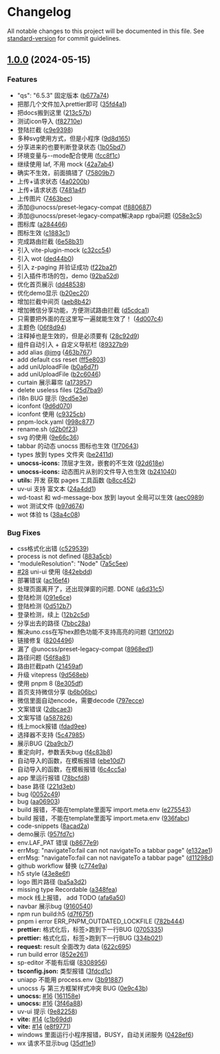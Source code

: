 # Changelog

All notable changes to this project will be documented in this file. See [standard-version](https://github.com/conventional-changelog/standard-version) for commit guidelines.

## [1.0.0](https://github.com/codercup/unibest/compare/v1.5.1...v1.0.0) (2024-05-15)


### Features

*  "qs": "6.5.3" 固定版本 ([b677a74](https://github.com/codercup/unibest/commit/b677a74d96839995e42137268c764c6f91ef6dc8))
* 把那几个文件加入prettier即可 ([35fd4a1](https://github.com/codercup/unibest/commit/35fd4a1efa1e536fb0c55faf2a465146a3634540))
* 把docs搬到这里 ([213c57b](https://github.com/codercup/unibest/commit/213c57bdc6542de0bceb53e6659184ef7ef0cee1))
* 测试icon导入 ([f82710e](https://github.com/codercup/unibest/commit/f82710e41039feb37ed9f90ef1c68359cfeec68b))
* 登陆拦截 ([c9e9398](https://github.com/codercup/unibest/commit/c9e9398c22f5d999498c7b5127afbe1213700ab6))
* 多种svg使用方式，但是小程序 ([9d8d165](https://github.com/codercup/unibest/commit/9d8d1653ef9d2a60e9097779e6d024ba442cea93))
* 分享进来的也要判断登录状态 ([1b05bd7](https://github.com/codercup/unibest/commit/1b05bd780baf4343baf01482eaa74fc8018a37ac))
* 环境变量与--mode配合使用 ([fcc8f1c](https://github.com/codercup/unibest/commit/fcc8f1c827bb03184c373c8e992e857b591919f0))
* 继续使用 laf, 不用 mock ([42a7ab4](https://github.com/codercup/unibest/commit/42a7ab4898d4a1b0827982d70a70176a14682e77))
* 确实不生效，前面搞错了 ([75809b7](https://github.com/codercup/unibest/commit/75809b78feacde9cc26bf8f0fdf9b971ef045ece))
* 上传+请求状态 ([4a0200b](https://github.com/codercup/unibest/commit/4a0200bd1981910fb1d5f7f51225c2e6cd7e4335))
* 上传+请求状态 ([7481a4f](https://github.com/codercup/unibest/commit/7481a4f2d0706519d4b82ea1ae66c5d3cbfaae02))
* 上传图片 ([7463bec](https://github.com/codercup/unibest/commit/7463bece0a952dd019c44dd1d86a99cf05570fd8))
* 添加@unocss/preset-legacy-compat ([f880687](https://github.com/codercup/unibest/commit/f8806873f18507d4798bcdd01b3279da35253bee))
* 添加@unocss/preset-legacy-compat解决app rgba问题 ([058e3c5](https://github.com/codercup/unibest/commit/058e3c5174d28c87f7439f5339e61d346465e5d1))
* 图标库 ([a284466](https://github.com/codercup/unibest/commit/a2844665a9500eb64443d8d9900ee22cba92bc24))
* 图标生效 ([c1883c1](https://github.com/codercup/unibest/commit/c1883c1cf6a8b05d412849763d11a96713e59df0))
* 完成路由拦截 ([6e58b31](https://github.com/codercup/unibest/commit/6e58b31727b131e9469249959ffa3b425117fffc))
* 引入 vite-plugin-mock ([c32cc54](https://github.com/codercup/unibest/commit/c32cc540e95b89c331fbd4d9d6dcf3e212cec4bd))
* 引入 wot ([ded44b0](https://github.com/codercup/unibest/commit/ded44b07c1d26d84346dc7e47757aeb956099151))
* 引入 z-paging 并验证成功 ([f22ba2f](https://github.com/codercup/unibest/commit/f22ba2fac713df1949713ca8df1c80bb9ca45e31))
* 引入插件市场的包，demo ([92ba52d](https://github.com/codercup/unibest/commit/92ba52d3a5cc10163da549df4df83068012f1843))
* 优化首页展示 ([dd48538](https://github.com/codercup/unibest/commit/dd4853887d83be1aaae5be19fabfb63ca59d9562))
* 优化demo显示 ([b20ec20](https://github.com/codercup/unibest/commit/b20ec20db23c28b1b406b02f59bbcff1b817d7ac))
* 增加拦截中间页 ([aeb8b42](https://github.com/codercup/unibest/commit/aeb8b4245099c2c75df5774b0b97cbaddfdd1a25))
* 增加微信分享功能，方便测试路由拦截 ([d5cdca1](https://github.com/codercup/unibest/commit/d5cdca16b57d6de929854b7942a3527c0ae24ffa))
* 只需要把外面的在这里写一遍就能生效了！ ([4d007c4](https://github.com/codercup/unibest/commit/4d007c47b25202f57be02b5a48fbeb5eb948b61f))
* 主题色 ([06f8d94](https://github.com/codercup/unibest/commit/06f8d9450ff74337b5e6b08faa8a1a495b7b8418))
* 注释掉也是生效的，但是必须要有 ([28c92d9](https://github.com/codercup/unibest/commit/28c92d968a03d8344cb4a81ddbc55a0d57aeeebc))
* 组件自动引入 + 自定义导航栏 ([89327b9](https://github.com/codercup/unibest/commit/89327b99489def5376b86d7bd796d01a3453bed3))
* add alias [@img](https://github.com/img) ([463b767](https://github.com/codercup/unibest/commit/463b767ae1a34ec81ad747a7964ef54e0fea5a62))
* add default css reset ([ff5e803](https://github.com/codercup/unibest/commit/ff5e80346cb226d5b2d6d9175fb44d2cbb400d69))
* add uniUploadFile ([b0a6d7f](https://github.com/codercup/unibest/commit/b0a6d7f70761b33769aacea42e30ac49eedb7892))
* add uniUploadFile ([b2c6046](https://github.com/codercup/unibest/commit/b2c6046531a2a0c961789c17ac2c1d79d824ed81))
* curtain 展示幕帘 ([a173957](https://github.com/codercup/unibest/commit/a1739577f3372845e41624cabfcb97549c6b3cec))
* delete useless files ([25d7ba9](https://github.com/codercup/unibest/commit/25d7ba95c3bad251950a86b944efa67e3a8b8b9c))
* i18n BUG 提示 ([9cd5e3e](https://github.com/codercup/unibest/commit/9cd5e3e33bf121a676b2f02bce30cfc815afdfd6))
* iconfont ([9d6d070](https://github.com/codercup/unibest/commit/9d6d070e9bf2bd92790731c0985e9f2d8cf08d77))
* iconfont 使用 ([c9325cb](https://github.com/codercup/unibest/commit/c9325cbdef2529319b3b195c6e524a42efbdb7a8))
* pnpm-lock.yaml ([998c877](https://github.com/codercup/unibest/commit/998c877f92fb6989d1b3bddd4a3e5a6c73c35795))
* rename.sh ([d2b0f23](https://github.com/codercup/unibest/commit/d2b0f231dd1f0b03eb682b06daa45b8e900e3340))
* svg 的使用 ([9e66c36](https://github.com/codercup/unibest/commit/9e66c36bb3282b872e62b1cc341d7b6bba25a359))
* tabbar 的动态 unocss 图标也生效 ([1f70643](https://github.com/codercup/unibest/commit/1f706436e5bc65e53adbe76f99e5b97b0f4d10a1))
* types 放到 types 文件夹 ([be2411d](https://github.com/codercup/unibest/commit/be2411d66a67a38ac6f6dfa89796c6ec03b02595))
* **unocss-icons:** 顶层才生效，嵌套的不生效 ([92d618e](https://github.com/codercup/unibest/commit/92d618ee768a9547579ca80679df27714a560675))
* **unocss-icons:** 动态图片从别的文件导入也生效 ([b241040](https://github.com/codercup/unibest/commit/b241040e13954a3e9f79311ea43ceaecb141f370))
* **utils:** 开发 获取 pages 工具函数 ([b8cc452](https://github.com/codercup/unibest/commit/b8cc452b7b37b39fc30be2ec22cb77990c7a3633))
* uv-ui 支持 富文本 ([24a4dd1](https://github.com/codercup/unibest/commit/24a4dd17347c41672011736f23fa796eba9a97dd))
* wd-toast 和 wd-message-box 放到 layout  全局可以生效 ([aec0989](https://github.com/codercup/unibest/commit/aec09898d370bbde44c8eea6b3c835212ee5cef9))
* wot 测试文件 ([b97d674](https://github.com/codercup/unibest/commit/b97d674d536e02425e03428fa41ebe0cedaf92a8))
* wot 体验 ts ([38a4c08](https://github.com/codercup/unibest/commit/38a4c08357394b151ed871c852fc717e237bcdb2))


### Bug Fixes

*  css格式化出错 ([c529539](https://github.com/codercup/unibest/commit/c529539413ab2dd44025017eb1372b5850a0aac2))
*  process is not defined ([883a5cb](https://github.com/codercup/unibest/commit/883a5cbce1606bc203f9c9ad3e14d0b334396ee1))
* "moduleResolution": "Node" ([7a5c5ee](https://github.com/codercup/unibest/commit/7a5c5eebda338e28445b20fc5c762791a991f7f8))
* [#28](https://github.com/codercup/unibest/issues/28) uni-ui 使用 ([842ebdd](https://github.com/codercup/unibest/commit/842ebdd0caaca91d194ec9b6ad420b5151529983))
* 部署错误 ([ac16ef4](https://github.com/codercup/unibest/commit/ac16ef40d7da39f89e1c16942a33586a170f6ad2))
* 处理页面离开了，还出现弹窗的问题. DONE ([a6d31c5](https://github.com/codercup/unibest/commit/a6d31c56a663b69fec5695a09a64e19881af7403))
* 登陆检测 ([091e6ce](https://github.com/codercup/unibest/commit/091e6ce450e88bde8180d2486f97d398884af10a))
* 登陆检测 ([0d512b7](https://github.com/codercup/unibest/commit/0d512b77303a772c7c79f39c6c20695fb571e6ea))
* 登录检测，续上 ([12b2c5d](https://github.com/codercup/unibest/commit/12b2c5d53c10098d9a6f3b26690968f3118fe5a3))
* 分享出去的路径 ([7bbc28a](https://github.com/codercup/unibest/commit/7bbc28ab02df03b7a3fc106738a939491036bb49))
* 解决uno.css在写hex颜色功能不支持高亮的问题 ([3f10f02](https://github.com/codercup/unibest/commit/3f10f02e0bbbce987dd6032530e9de1b9c4bbd9e))
* 链接修复 ([8204496](https://github.com/codercup/unibest/commit/8204496981330ee6276f15205fcea64007d20a33))
* 漏了 @unocss/preset-legacy-compat ([8968ed1](https://github.com/codercup/unibest/commit/8968ed1a5f42ba90a3b113598b39441fae5b3a0c))
* 路径问题 ([56f8a81](https://github.com/codercup/unibest/commit/56f8a81d1433177c8304b15e4d18de3bac0e9417))
* 路由拦截path ([21459af](https://github.com/codercup/unibest/commit/21459af30a701754a135acaaac721ccad6f08c0d))
* 升级 vitepress ([9d568eb](https://github.com/codercup/unibest/commit/9d568eb0c66784db251675c197238166d28c709c))
* 使用 pnpm 8 ([8e305df](https://github.com/codercup/unibest/commit/8e305df584cf0dd088dd650571b6f3113916ff5a))
* 首页支持微信分享 ([b6b06bc](https://github.com/codercup/unibest/commit/b6b06bcffa56cd23d9efd3320cfc33f03cb45ed6))
* 微信里面自动encode，需要decode ([797ecce](https://github.com/codercup/unibest/commit/797eccef8e117993516cffeb7b8e870ce0947441))
* 文案错误 ([2dbcae3](https://github.com/codercup/unibest/commit/2dbcae33722f32184590852e03b1bfa45bde6471))
* 文案写错 ([a587826](https://github.com/codercup/unibest/commit/a5878264cecbe29ca66eeafeb7a9efb3cf58efde))
* 线上mock报错 ([fdad9ee](https://github.com/codercup/unibest/commit/fdad9eef1d18d9f53908321f7de6541340b1aea4))
* 选择器不支持 ([5c47985](https://github.com/codercup/unibest/commit/5c47985cd329ad7885821ec172ba03992adc33ca))
* 展示BUG ([2ba9cb7](https://github.com/codercup/unibest/commit/2ba9cb792500ff173bff3cef56ad45cad33a9fdb))
* 重定向时，参数丢失bug ([f4c83b8](https://github.com/codercup/unibest/commit/f4c83b8335e566679b489795b05d230cf9ac27f8))
* 自动导入的函数，在模板报错 ([ebe10d7](https://github.com/codercup/unibest/commit/ebe10d7204841a91b5d0fa9cfffdac2b7393d69a))
* 自动导入的函数，在模板报错 ([6c4cc5a](https://github.com/codercup/unibest/commit/6c4cc5a069b3d9cae9a6aedd73b92956504e10e5))
* app 里运行报错 ([78bcfd8](https://github.com/codercup/unibest/commit/78bcfd85d5b3bf3948d8a99acb1585606d51e957))
* base 路径 ([221d3eb](https://github.com/codercup/unibest/commit/221d3eb54d7ba0be0ae723bf95151116e2903f8c))
* bug ([0052c49](https://github.com/codercup/unibest/commit/0052c49ac0475d5b6453eb35ec657e4343a61618))
* bug ([aa06903](https://github.com/codercup/unibest/commit/aa0690387d1934aa7f1581cdbcf10d1c972b0c7c))
* build 报错，不能在template里面写 import.meta.env ([e275543](https://github.com/codercup/unibest/commit/e275543f45b01e0ba4af2618d306b834efaa98ef))
* build 报错，不能在template里面写 import.meta.env ([936fabc](https://github.com/codercup/unibest/commit/936fabc1f962efb7cbfc215d1ddc4fae98ed89e6))
* code-snippets ([8acad2a](https://github.com/codercup/unibest/commit/8acad2a05875701a0afed6bffe7452c44a58df71))
* demo展示 ([957fd7c](https://github.com/codercup/unibest/commit/957fd7cf388ead27e3b4026ebd61a3c5462404da))
* env.LAF_PAT 错误 ([b8677e9](https://github.com/codercup/unibest/commit/b8677e919e9e38ca5b67227b6629385a03234251))
* errMsg: "navigateTo:fail can not navigateTo a tabbar page" ([e132ae1](https://github.com/codercup/unibest/commit/e132ae1f51c399e54f0d41bb900c31ad6821bbb3))
* errMsg: "navigateTo:fail can not navigateTo a tabbar page" ([d11298d](https://github.com/codercup/unibest/commit/d11298d118d67e5b912d2e89c57ec924aabbb97b))
* github workflow 替换 ([c774e9a](https://github.com/codercup/unibest/commit/c774e9a3881dd4d898e0e778860c0de8798cffa0))
* h5 style ([43e8e6f](https://github.com/codercup/unibest/commit/43e8e6f07cf41245e33a83f3821c757e366a22b3))
* logo 图片路径 ([ba5a3d2](https://github.com/codercup/unibest/commit/ba5a3d2402bf9289fd5c656086fdca498d963e04))
* missing type Recordable ([a348fea](https://github.com/codercup/unibest/commit/a348feaa6c43a29a878570ecefad8352ea91e102))
* mock 线上报错， add TODO ([afa6a50](https://github.com/codercup/unibest/commit/afa6a50ba59303bc4bca5f2b253c2f36addec516))
* navbar 展示bug ([9160540](https://github.com/codercup/unibest/commit/9160540b555d0ca5bff043aacea865403d6e7426))
* npm run build:h5 ([d7f675f](https://github.com/codercup/unibest/commit/d7f675ff7bb2eafbf5bbe753cca992b2eac7703f))
* pnpm i error ERR_PNPM_OUTDATED_LOCKFILE ([782b444](https://github.com/codercup/unibest/commit/782b444de84244f9ba42205732c1ddee05de8e21))
* **prettier:** 格式化后，标签>跑到下一行BUG ([0705335](https://github.com/codercup/unibest/commit/07053354193a0d1c462e23507e4d194e7c551749))
* **prettier:** 格式化后，标签>跑到下一行BUG ([334b021](https://github.com/codercup/unibest/commit/334b021d4c2a060ec68128b47aef84c1cf62767d))
* **request:** result 全面改为 data ([622c695](https://github.com/codercup/unibest/commit/622c69546d235c4315fe2bd398f5db4620cab82e))
* run build error ([852e261](https://github.com/codercup/unibest/commit/852e261917d70a77ee912dc9a9b9d1ca0e8dc3ed))
* sp-editor 不能有后缀 ([8308956](https://github.com/codercup/unibest/commit/8308956afa165cc3a784c015dc736ebd3aa12666))
* **tsconfig.json:** 类型报错 ([3fdcd1c](https://github.com/codercup/unibest/commit/3fdcd1c3db029e3f60a9bd2d708e23a9f438edec))
* uniapp 不能用 process.env ([3b91887](https://github.com/codercup/unibest/commit/3b91887d3c457f18b7a940f44c1d3e79d0d63501))
* unocss 与 第三方框架样式冲突 BUG ([0e9c43b](https://github.com/codercup/unibest/commit/0e9c43b002500f787d11ace0b13c9699b289b99f))
* **unocss:** [#16](https://github.com/codercup/unibest/issues/16) ([161158e](https://github.com/codercup/unibest/commit/161158e00e9b27bd6cf1286bac8c9496e888864c))
* **unocss:** [#16](https://github.com/codercup/unibest/issues/16) ([3f46a88](https://github.com/codercup/unibest/commit/3f46a88fba50198e515bdec274afbb3a14a5f319))
* uv-ui 提示 ([9e82258](https://github.com/codercup/unibest/commit/9e822582c9ad37ef71dc155a4caf04a5e9296782))
* **vite:** [#14](https://github.com/codercup/unibest/issues/14) ([c1b69dd](https://github.com/codercup/unibest/commit/c1b69dd9cda79684ed08f83d87cf3ed9376ca392))
* **vite:** [#14](https://github.com/codercup/unibest/issues/14) ([e8f9771](https://github.com/codercup/unibest/commit/e8f9771a31a6fd2a3c7e6a4ea7e18dae4469321b))
* windows 里面运行小程序报错，BUSY，自动关闭服务 ([0428ef6](https://github.com/codercup/unibest/commit/0428ef60e46ac183ecd51d6079c19111df96c81d))
* wx 请求不显示bug ([35df1e1](https://github.com/codercup/unibest/commit/35df1e18d985b6395c15ab82a905739aa9cee82f))
